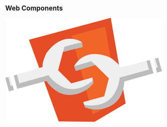 ## Web Components

<img src="/polymer-flux/images/wc-logo.svg" alt="Web Components logo" style="border: none" />
